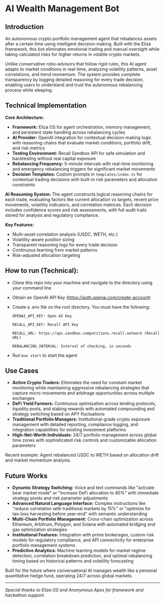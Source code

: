 # AI Wealth Management Bot

## Introduction

An autonomous crypto portfolio management agent that rebalances assets after a certain time using intelligent decision-making. Built with the Eliza framework, this bot eliminates emotional trading and manual oversight while taking calculated risks for higher returns in volatile crypto markets.

Unlike conservative robo-advisors that follow rigid rules, this AI agent adapts to market conditions in real-time, analyzing volatility patterns, asset correlations, and trend momentum. The system provides complete transparency by logging detailed reasoning for every trade decision, enabling users to understand and trust the autonomous rebalancing process while sleeping.

## Technical Implementation

**Core Architecture:**

- **Framework:** Eliza OS for agent orchestration, memory management, and persistent state handling across rebalancing cycles
- **AI Provider:** OpenAI integration for contextual decision-making logic with reasoning chains that evaluate market conditions, portfolio drift, and risk metrics
- **Testing Environment:** Recall Sandbox API for safe simulation and backtesting without real capital exposure
- **Rebalancing Frequency:** 5-minute intervals with real-time monitoring and emergency rebalancing triggers for significant market movements
- **Decision Templates:** Custom prompts in `templates/index.ts` for contextual trading decisions with built-in risk parameters and allocation constraints

**AI Reasoning System:** The agent constructs logical reasoning chains for each trade, evaluating factors like current allocation vs targets, recent price movements, volatility indicators, and correlation matrices. Each decision includes confidence scores and risk assessments, with full audit trails stored for analysis and regulatory compliance.

**Key Features:**

- Multi-asset correlation analysis (USDC, WETH, etc.)
- Volatility-aware position sizing
- Transparent reasoning logs for every trade decision
- Continuous learning from market patterns
- Risk-adjusted allocation targeting

## How to run (Technical):

- Clone this repo into your machine and navigate to the directory using your command line
- Obtain an OpenAI API Key (https://auth.openai.com/create-account)
- Create a .env file on the root directory. You must have the following:

  
  `OPENAI_API_KEY: Open AI Key`
  
  `RECALL_API_KEY: Recall API Key`
  
  `RECALL_URL: https://api.sandbox.competitions.recall.network (Recall URL)`
  
  `REBALANCING_INTERVAL: Interval of checking, in seconds`
  
  
- Run `bun start` to start the agent

## Use Cases

- **Active Crypto Traders:** Eliminates the need for constant market monitoring while maintaining aggressive rebalancing strategies that capture micro-movements and arbitrage opportunities across multiple exchanges
- **DeFi Yield Farmers:** Continuous optimization across lending protocols, liquidity pools, and staking rewards with automated compounding and strategy switching based on APY fluctuations
- **Traditional Portfolio Managers:** Institutional-grade crypto exposure management with detailed reporting, compliance logging, and integration capabilities for existing investment platforms
- **High-Net-Worth Individuals:** 24/7 portfolio management across global time zones with sophisticated risk controls and customizable allocation parameters

Recent example: Agent rebalanced USDC to WETH based on allocation drift and market momentum analysis.

## Future Works

- **Dynamic Strategy Switching:** Voice and text commands like "activate bear market mode" or "increase DeFi allocation to 40%" with immediate strategy pivots and risk parameter adjustments
- **Advanced Natural Language Interface:** Complex instructions like "reduce correlation with traditional markets by 15%" or "optimize for tax-loss harvesting before year-end" with semantic understanding
- **Multi-Chain Portfolio Management:** Cross-chain optimization across Ethereum, Arbitrum, Polygon, and Solana with automated bridging and gas optimization strategies
- **Institutional Features:** Integration with prime brokerages, custom risk models for regulatory compliance, and API connectivity for enterprise portfolio management systems
- **Predictive Analytics:** Machine learning models for market regime detection, correlation breakdown prediction, and optimal rebalancing timing based on historical patterns and volatility forecasting

Built for the future where conversational AI manages wealth like a personal quantitative hedge fund, operating 24/7 across global markets.

---

_Special thanks to Eliza OS and Anonymous Apes for framework and hackathon support._
